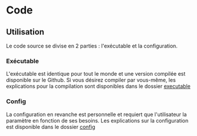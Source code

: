# Code

## Utilisation

Le code source se divise en 2 parties : l'exécutable et la configuration.

### Exécutable

L'exécutable est identique pour tout le monde et une version compilée est disponible sur le Github.
Si vous désirez compiler par vous-même, les explications pour la compilation sont disponibles dans le dossier [executable](executable/README.md)

### Config

La configuration en revanche est personnelle et requiert que l'utilisateur la paramètre en fonction de ses besoins.
Les explications sur la configuration est disponible dans le dossier [config](config/README.md)
